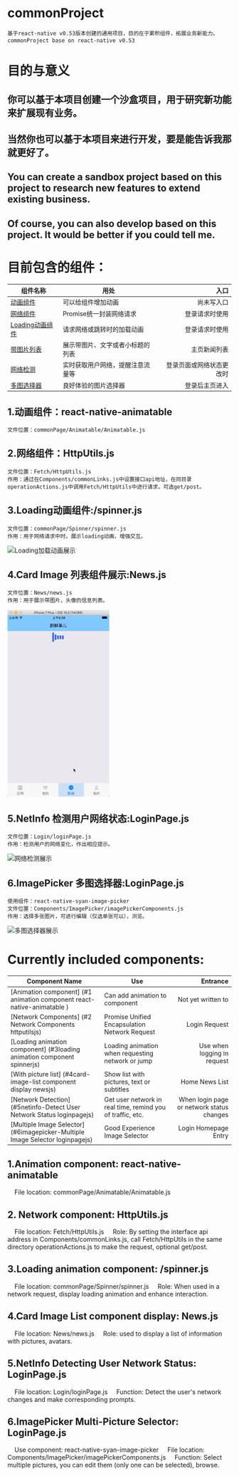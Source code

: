 commonProject
=
    基于react-native v0.53版本创建的通用项目，目的在于累积组件，拓展业务新能力。
    commonProject base on react-native v0.53
# 目的与意义
你可以基于本项目创建一个沙盒项目，用于研究新功能来扩展现有业务。
-
当然你也可以基于本项目来进行开发，要是能告诉我那就更好了。
-
You can create a sandbox project based on this project to research new features to extend existing business.
-
Of course, you can also develop based on this project. It would be better if you could tell me.
-

# 目前包含的组件：

| 组件名称  | 用处 | 入口  |
|-------|-------|-------:|
| [动画组件](#1动画组件react-native-animatable )  | 可以给组件增加动画 | 尚未写入口 |
| [网络组件](#2网络组件httputilsjs) | Promise统一封装网络请求 | 登录请求时使用   |
| [Loading动画组件](#3loading动画组件spinnerjs)  | 请求网络或跳转时的加载动画 | 登录请求时使用     |
| [带图片列表](#4card-image-列表组件展示newsjs)  | 展示带图片、文字或者小标题的列表 | 主页新闻列表     |
| [网络检测](#5netinfo-检测用户网络状态loginpagejs)  | 实时获取用户网络，提醒注意流量等 | 登录页面或网络状态更改时     |
| [多图选择器](#6imagepicker-多图选择器loginpagejs)  | 良好体验的图片选择器 | 登录后主页进入     |

## 1.动画组件：react-native-animatable 
    文件位置：commonPage/Animatable/Animatable.js

## 2.网络组件：HttpUtils.js
    文件位置：Fetch/HttpUtils.js
    作用：通过在Components/commonLinks.js中设置接口api地址，在同目录operationActions.js中调用Fetch/HttpUtils中进行请求，可选get/post。

## 3.Loading动画组件:/spinner.js
    文件位置：commonPage/Spinner/spinner.js
    作用：用于网络请求中时，展示loading动画，增强交互。
![Loading加载动画展示](commonPage/image/exhibitionPicture/SpinnerShows.gif)

## 4.Card Image 列表组件展示:News.js
    文件位置：News/news.js
    作用：用于展示带图片，头像的信息列表。
![News列表展示](commonPage/image/exhibitionPicture/news.gif)

## 5.NetInfo 检测用户网络状态:LoginPage.js
    文件位置：Login/loginPage.js
    作用：检测用户的网络变化，作出相应提示。
![网络检测展示](commonPage/image/exhibitionPicture/netInfo.gif)

## 6.ImagePicker 多图选择器:LoginPage.js
    使用组件：react-native-syan-image-picker
    文件位置：Components/ImagePicker/imagePickerComponents.js
    作用：选择多张图片，可进行编辑（仅选单张可以），浏览。
![多图选择器展示](commonPage/image/exhibitionPicture/imagePicker.gif)

# Currently included components:

| Component Name | Use | Entrance |
|-------|-------|-------:|
| [Animation component] (#1 animation component react-native-animatable ) | Can add animation to component | Not yet written to |
| [Network Components] (#2 Network Components httputilsjs) | Promise Unified Encapsulation Network Request | Login Request |
[Loading animation component] (#3loading animation component spinnerjs) | Loading animation when requesting network or jump | Use when logging in request |
[With picture list] (#4card-image-list component display newsjs) | Show list with pictures, text or subtitles | Home News List |
[Network Detection] (#5netinfo-Detect User Network Status loginpagejs) | Get user network in real time, remind you of traffic, etc. | When login page or network status changes |
[Multiple Image Selector](#6imagepicker-Multiple Image Selector loginpagejs) | Good Experience Image Selector | Login Homepage Entry |

## 1.Animation component: react-native-animatable
    File location: commonPage/Animatable/Animatable.js

## 2. Network component: HttpUtils.js
    File location: Fetch/HttpUtils.js
    Role: By setting the interface api address in Components/commonLinks.js, call Fetch/HttpUtils in the same directory operationActions.js to make the request, optional get/post.

## 3.Loading animation component: /spinner.js
    File location: commonPage/Spinner/spinner.js
    Role: When used in a network request, display loading animation and enhance interaction.

## 4.Card Image List component display: News.js
    File location: News/news.js
    Role: used to display a list of information with pictures, avatars.

## 5.NetInfo Detecting User Network Status: LoginPage.js
    File location: Login/loginPage.js
    Function: Detect the user's network changes and make corresponding prompts.

## 6.ImagePicker Multi-Picture Selector: LoginPage.js
    Use component: react-native-syan-image-picker
    File location: Components/ImagePicker/imagePickerComponents.js
    Function: Select multiple pictures, you can edit them (only one can be selected), browse.
